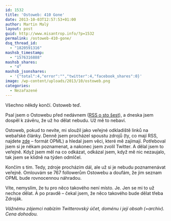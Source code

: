 ```yaml
---
id: 1532
title: 'Ostoweb: 410 Gone'
date: 2013-10-03T12:57:53+01:00
author: Martin Malý
layout: post
guid: http://www.misantrop.info/?p=1532
permalink: /ostoweb-410-gone/
dsq_thread_id:
  - "1820591316"
mashsb_timestamp:
  - "1576316888"
mashsb_shares:
  - "4"
mashsb_jsonshares:
  - '{"total":4,"error":"","twitter":4,"facebook_shares":0}'
image: /wp-content/uploads/2013/10/ostoweb.png
categories:
  - Nezařazené
---
```

Všechno někdy končí. Ostoweb teď.

<!--more-->

Psal jsem o Ostowebu před nedávnem ([RSS o sto šest](http://www.misantrop.info/rss-o-sto-sest/)), a dneska jsem dospěl k závěru, že už ho dělat nebudu. Už mě to nebaví.

Ostoweb, pokud to nevíte, mi sloužil jako veřejné odkladiště linků na webařské články. Denně jsem procházel spoustu zdrojů (ty, co mají RSS, najdete [zde](https://dl.dropboxusercontent.com/u/72831/zdroje.xml) &#8211; formát OPML) a hledal jsem věci, které mě zajímají. Potřeboval jsem si je někam poznamenat, a nakonec jsem zvolil Twitter. A dělal jsem to veřejně. Když jsem měl na co odkázat, odkázal jsem, když mě nic nezaujalo, tak jsem se klidně na týden odmlčel.

Končím s tím. Tedy, zdroje procházím dál, ale už si je nebudu poznamenávat veřejně. Omlouvám se 767 followerům Ostowebu a doufám, že jim seznam OPML bude rovnocennou náhradou.

Víte, nemyslím, že tu pro něco takového není místo. Je. Jen se mi to už nechce dělat. A po pravdě &#8211; čekal jsem, že něco takového bude dělat třeba Zdroják.

_Vážnému zájemci nabízím Twitterovský účet, doménu i její obsah (=archiv). Cena dohodou._